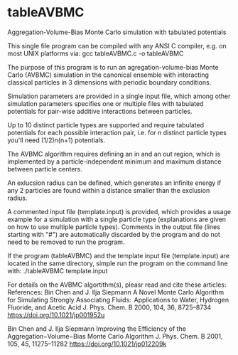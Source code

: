 # tableAVBMC
Aggregation-Volume-Bias Monte Carlo simulation with tabulated potentials

This single file program can be compiled with any ANSI C compiler, 
e.g. on most UNIX platforms via:
  gcc tableAVBMC.c -o tableAVBMC
  
The purpose of this program is to run an agregation-volume-bias Monte Carlo (AVBMC) 
simulation in the canonical ensemble with interacting classical particles in 
3 dimensions with periodic boundary conditions. 

Simulation parameters are provided in a single input file, which among other 
simulation parameters specifies one or multiple files with tabulated potentials 
for pair-wise additive interactions between particles.

Up to 10 distinct particle types are supported and require tabulated potentials 
for each possible interaction pair, i.e. for n distinct particle types you'll 
need (1/2)*n*(n+1) potentials.

The AVBMC algorithm requires defining an in and an out region, which is implemented 
by a particle-independent minimum and maximum distance between particle centers.

An exlucsion radius can be defined, which generates an infinite energy if any 2 
particles are found within a distance smaller than the exclusion radius.

A commented input file (template.input) is provided, which provides a usage example 
for a simulation with a single particle type (explanations are given on how to use 
multiple particle types). Comments in the output file (lines starting with "#") 
are automatically discarded by the program and do not need to be removed to run 
the program.

If the program (tableAVBMC) and the template input file (template.input) are 
located in the same directory, simple run the program on the command line with:
./tableAVBMC template.input

For details on the AVBMC algortithm(s), pleasr read and cite these articles:
References:
Bin Chen and J. Ilja Siepmann
A Novel Monte Carlo Algorithm for Simulating Strongly Associating Fluids:  
Applications to Water, Hydrogen Fluoride, and Acetic Acid
J. Phys. Chem. B 2000, 104, 36, 8725–8734
https://doi.org/10.1021/jp001952u

Bin Chen and J. Ilja Siepmann
Improving the Efficiency of the Aggregation−Volume−Bias Monte Carlo Algorithm
J. Phys. Chem. B 2001, 105, 45, 11275–11282
https://doi.org/10.1021/jp012209k

